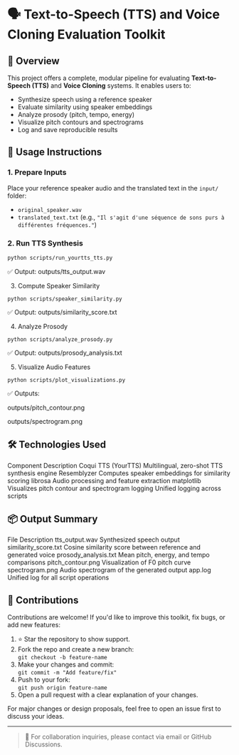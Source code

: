 # 🗣️ Text-to-Speech (TTS) and Voice Cloning Evaluation Toolkit

## 📖 Overview

This project offers a complete, modular pipeline for evaluating **Text-to-Speech (TTS)** and **Voice Cloning** systems. It enables users to:

- Synthesize speech using a reference speaker 
- Evaluate similarity using speaker embeddings
- Analyze prosody (pitch, tempo, energy)
- Visualize pitch contours and spectrograms
- Log and save reproducible results

## 🚀 Usage Instructions

### 1. Prepare Inputs
Place your reference speaker audio and the translated text in the `input/` folder:
- `original_speaker.wav`
- `translated_text.txt` (e.g., `"Il s'agit d'une séquence de sons purs à différentes fréquences."`)

### 2. Run TTS Synthesis

```bash
python scripts/run_yourtts_tts.py
```
✅ Output: outputs/tts_output.wav

3. Compute Speaker Similarity
```
python scripts/speaker_similarity.py
```
✅ Output: outputs/similarity_score.txt

4. Analyze Prosody
```
python scripts/analyze_prosody.py
```
✅ Output: outputs/prosody_analysis.txt

5. Visualize Audio Features
```
python scripts/plot_visualizations.py
```
✅ Outputs:

outputs/pitch_contour.png

outputs/spectrogram.png

## 🛠️ Technologies Used

Component	Description
Coqui TTS (YourTTS)	Multilingual, zero-shot TTS synthesis engine
Resemblyzer	Computes speaker embeddings for similarity scoring
librosa	Audio processing and feature extraction
matplotlib	Visualizes pitch contour and spectrogram
logging	Unified logging across scripts

## 📦 Output Summary

File	Description
tts_output.wav	Synthesized speech output
similarity_score.txt	Cosine similarity score between reference and generated voice
prosody_analysis.txt	Mean pitch, energy, and tempo comparisons
pitch_contour.png	Visualization of F0 pitch curve
spectrogram.png	Audio spectrogram of the generated output
app.log	Unified log for all script operations

## 🤝 Contributions

Contributions are welcome! If you'd like to improve this toolkit, fix bugs, or add new features:

1. ⭐ Star the repository to show support.
2. Fork the repo and create a new branch:  
   `git checkout -b feature-name`
3. Make your changes and commit:  
   `git commit -m "Add feature/fix"`
4. Push to your fork:  
   `git push origin feature-name`
5. Open a pull request with a clear explanation of your changes.

For major changes or design proposals, feel free to open an issue first to discuss your ideas.

---

> 📧 For collaboration inquiries, please contact via email or GitHub Discussions.




